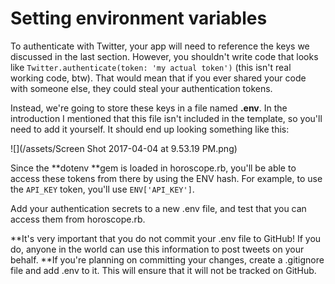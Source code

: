 # Setting environment variables

To authenticate with Twitter, your app will need to reference the keys we discussed in the last section. However, you shouldn't write code that looks like `Twitter.authenticate(token: 'my actual token')` \(this isn't real working code, btw\). That would mean that if you ever shared your code with someone else, they could steal your authentication tokens.

Instead, we're going to store these keys in a file named **.env**. In the introduction I mentioned that this file isn't included in the template, so you'll need to add it yourself. It should end up looking something like this:

 ![](/assets/Screen Shot 2017-04-04 at 9.53.19 PM.png)

Since the **dotenv **gem is loaded in horoscope.rb, you'll be able to access these tokens from there by using the ENV hash. For example, to use the `API_KEY` token, you'll use `ENV['API_KEY']`.

Add your authentication secrets to a new .env file, and test that you can access them from horoscope.rb.

**It's very important that you do not commit your .env file to GitHub! If you do, anyone in the world can use this information to post tweets on your behalf. **If you're planning on committing your changes, create a .gitignore file and add .env to it. This will ensure that it will not be tracked on GitHub.


